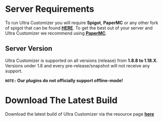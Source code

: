 # Server Requirements
To run Ultra Customizer you will require **Spigot**, **PaperMC** or any other fork of spigot that can be found **[HERE](https://github.com/SpiritenHasArrived/MC/blob/main/Server_Side/server_jars.md#bukkit--a-z)**. To get the best out of your server and Ultra Customizer we recommend using **[PaperMC](https://papermc.io/downloads)**.
<br>

## Server Version
Ultra Customizer is supported on all versions (release) from **1.8.8 to 1.18.X**. Versions under 1.8 and every pre-release/snapshot will not receive any support.
<br>

**`NOTE:` Our plugins do not officially support offline-mode!**
<br>

# Download The Latest Build
Download the latest build of Ultra Customizer via the resource page **[here](https://www.spigotmc.org/resources/ultra-customizer.49330/)**
